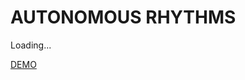 # AUTONOMOUS RHYTHMS

<html>

<div id="stellated-loading" class="outline">Loading...</div>
<p></p>
<div id="tracks"></div>

<script src="/static/js/microne.js"></script>
<script type="module" defer src="/static/js/hyper.js"></script>

</html>

<a href="#" onclick="start_scene('demo');">DEMO</a>
